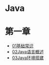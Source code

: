 # Java

# 第一章
- [01基础常识](章节/第一章基础常识/01基础常识.md)
- [02Java语言概述](章节/第一章基础常识/02Java语言概述.md)
- [03Java环境搭建](章节/第一章基础常识/03Java环境搭建.md)